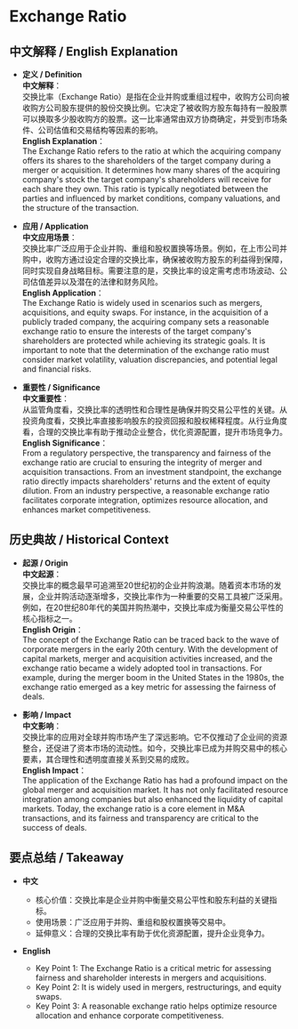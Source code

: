 # Exchange Ratio

## 中文解释 / English Explanation

* **定义 / Definition**  
  **中文解释**：  
  交换比率（Exchange Ratio）是指在企业并购或重组过程中，收购方公司向被收购方公司股东提供的股份交换比例。它决定了被收购方股东每持有一股股票可以换取多少股收购方的股票。这一比率通常由双方协商确定，并受到市场条件、公司估值和交易结构等因素的影响。  
  **English Explanation**：  
  The Exchange Ratio refers to the ratio at which the acquiring company offers its shares to the shareholders of the target company during a merger or acquisition. It determines how many shares of the acquiring company's stock the target company's shareholders will receive for each share they own. This ratio is typically negotiated between the parties and influenced by market conditions, company valuations, and the structure of the transaction.

* **应用 / Application**  
  **中文应用场景**：  
  交换比率广泛应用于企业并购、重组和股权置换等场景。例如，在上市公司并购中，收购方通过设定合理的交换比率，确保被收购方股东的利益得到保障，同时实现自身战略目标。需要注意的是，交换比率的设定需考虑市场波动、公司估值差异以及潜在的法律和财务风险。  
  **English Application**：  
  The Exchange Ratio is widely used in scenarios such as mergers, acquisitions, and equity swaps. For instance, in the acquisition of a publicly traded company, the acquiring company sets a reasonable exchange ratio to ensure the interests of the target company's shareholders are protected while achieving its strategic goals. It is important to note that the determination of the exchange ratio must consider market volatility, valuation discrepancies, and potential legal and financial risks.

* **重要性 / Significance**  
  **中文重要性**：  
  从监管角度看，交换比率的透明性和合理性是确保并购交易公平性的关键。从投资角度看，交换比率直接影响股东的投资回报和股权稀释程度。从行业角度看，合理的交换比率有助于推动企业整合，优化资源配置，提升市场竞争力。  
  **English Significance**：  
  From a regulatory perspective, the transparency and fairness of the exchange ratio are crucial to ensuring the integrity of merger and acquisition transactions. From an investment standpoint, the exchange ratio directly impacts shareholders' returns and the extent of equity dilution. From an industry perspective, a reasonable exchange ratio facilitates corporate integration, optimizes resource allocation, and enhances market competitiveness.

## 历史典故 / Historical Context

* **起源 / Origin**  
  **中文起源**：  
  交换比率的概念最早可追溯至20世纪初的企业并购浪潮。随着资本市场的发展，企业并购活动逐渐增多，交换比率作为一种重要的交易工具被广泛采用。例如，在20世纪80年代的美国并购热潮中，交换比率成为衡量交易公平性的核心指标之一。  
  **English Origin**：  
  The concept of the Exchange Ratio can be traced back to the wave of corporate mergers in the early 20th century. With the development of capital markets, merger and acquisition activities increased, and the exchange ratio became a widely adopted tool in transactions. For example, during the merger boom in the United States in the 1980s, the exchange ratio emerged as a key metric for assessing the fairness of deals.

* **影响 / Impact**  
  **中文影响**：  
  交换比率的应用对全球并购市场产生了深远影响。它不仅推动了企业间的资源整合，还促进了资本市场的流动性。如今，交换比率已成为并购交易中的核心要素，其合理性和透明度直接关系到交易的成败。  
  **English Impact**：  
  The application of the Exchange Ratio has had a profound impact on the global merger and acquisition market. It has not only facilitated resource integration among companies but also enhanced the liquidity of capital markets. Today, the exchange ratio is a core element in M&A transactions, and its fairness and transparency are critical to the success of deals.

## 要点总结 / Takeaway

* **中文**  
  - 核心价值：交换比率是企业并购中衡量交易公平性和股东利益的关键指标。  
  - 使用场景：广泛应用于并购、重组和股权置换等交易中。  
  - 延伸意义：合理的交换比率有助于优化资源配置，提升企业竞争力。  

* **English**  
  - Key Point 1: The Exchange Ratio is a critical metric for assessing fairness and shareholder interests in mergers and acquisitions.  
  - Key Point 2: It is widely used in mergers, restructurings, and equity swaps.  
  - Key Point 3: A reasonable exchange ratio helps optimize resource allocation and enhance corporate competitiveness.